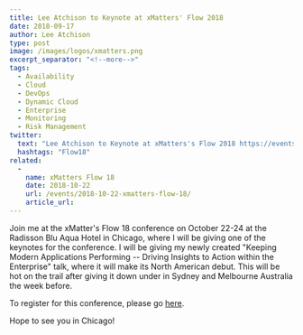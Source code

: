 ```yaml
---
title: Lee Atchison to Keynote at xMatters' Flow 2018
date: 2018-09-17
author: Lee Atchison
type: post
image: /images/logos/xmatters.png
excerpt_separator: "<!--more-->"
tags:
  - Availability
  - Cloud
  - DevOps
  - Dynamic Cloud
  - Enterprise
  - Monitoring
  - Risk Management
twitter:
  text: "Lee Atchison to Keynote at xMatters's Flow 2018 https://events.xmatters.com/flow2018 @newrelic @xMatters_inc"
  hashtags: "Flow18"
related:
  -
    name: xMatters Flow 18
    date: 2018-10-22
    url: /events/2018-10-22-xmatters-flow-18/
    article_url: 
---
```

Join me at the xMatter's Flow 18 conference on October 22-24 at the Radisson Blu Aqua Hotel in Chicago, where I will be giving one of the keynotes for the conference.
I will be giving my newly created "Keeping Modern Applications Performing -- Driving Insights to Action within the Enterprise" talk, where it will make its North American debut. This will be hot on the trail after giving it down under in Sydney and Melbourne Australia the week before.
<!--more-->

To register for this conference, please go <a href="https://events.xmatters.com/flow2018" target="_blank">here</a>.

Hope to see you in Chicago!
